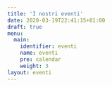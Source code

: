 ```yaml
---
title: 'I nostri eventi'
date: 2020-03-19T22:41:15+01:00
draft: true
menu:
  main:
    identifier: eventi
    name: eventi
    pre: calendar
    weight: 3
layout: eventi
---
```

